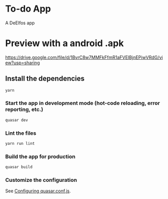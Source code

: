 # To-do App

A DeElfos app

# Preview with a android .apk
https://drive.google.com/file/d/1BvrC8w7MMFkFfmR1aFVEIBjnEPiwVRdG/view?usp=sharing

## Install the dependencies
```bash
yarn
```

### Start the app in development mode (hot-code reloading, error reporting, etc.)
```bash
quasar dev
```

### Lint the files
```bash
yarn run lint
```

### Build the app for production
```bash
quasar build
```

### Customize the configuration
See [Configuring quasar.conf.js](https://quasar.dev/quasar-cli/quasar-conf-js).
